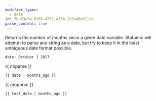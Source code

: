 ```yaml
---
modifier_types:
  - date
id: 7ba53a64-0266-4752-af5b-282a40dd11fa
parse_content: true
---
```

Returns the number of months since a given date variable. Statamic will attempt to parse any string as a date, but try to keep it in the least ambiguous date format possible.

```.language-yaml
date: October 1 2017
```

{{ noparse }}
```
{{ date | months_ago }}
```
{{ /noparse }}

```.language-output
{{ test_date | months_ago }}
```
